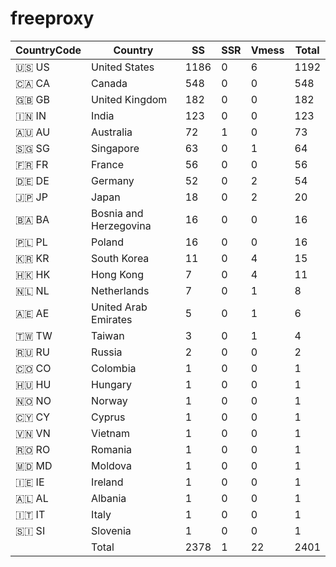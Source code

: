 # freeproxy

|CountryCode|Country|SS|SSR|Vmess|Total|
|  ----  | ----  |  ----  | ----  |  ----  | ----  |
|🇺🇸 US|United States|1186|0|6|1192|
|🇨🇦 CA|Canada|548|0|0|548|
|🇬🇧 GB|United Kingdom|182|0|0|182|
|🇮🇳 IN|India|123|0|0|123|
|🇦🇺 AU|Australia|72|1|0|73|
|🇸🇬 SG|Singapore|63|0|1|64|
|🇫🇷 FR|France|56|0|0|56|
|🇩🇪 DE|Germany|52|0|2|54|
|🇯🇵 JP|Japan|18|0|2|20|
|🇧🇦 BA|Bosnia and Herzegovina|16|0|0|16|
|🇵🇱 PL|Poland|16|0|0|16|
|🇰🇷 KR|South Korea|11|0|4|15|
|🇭🇰 HK|Hong Kong|7|0|4|11|
|🇳🇱 NL|Netherlands|7|0|1|8|
|🇦🇪 AE|United Arab Emirates|5|0|1|6|
|🇹🇼 TW|Taiwan|3|0|1|4|
|🇷🇺 RU|Russia|2|0|0|2|
|🇨🇴 CO|Colombia|1|0|0|1|
|🇭🇺 HU|Hungary|1|0|0|1|
|🇳🇴 NO|Norway|1|0|0|1|
|🇨🇾 CY|Cyprus|1|0|0|1|
|🇻🇳 VN|Vietnam|1|0|0|1|
|🇷🇴 RO|Romania|1|0|0|1|
|🇲🇩 MD|Moldova|1|0|0|1|
|🇮🇪 IE|Ireland|1|0|0|1|
|🇦🇱 AL|Albania|1|0|0|1|
|🇮🇹 IT|Italy|1|0|0|1|
|🇸🇮 SI|Slovenia|1|0|0|1|
||Total|2378|1|22|2401|
